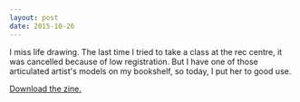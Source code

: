 ```yaml
---
layout: post
date: 2015-10-26
---
```


I miss life drawing. The last time I tried to take a class at the rec centre, it was cancelled because of low registration. But I have one of those articulated artist's models on my bookshelf, so today, I put her to good use. 

[Download the zine.](http://jessdriscoll.com/files/life%20drawing.pdf)
